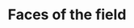 ---
layout: post
title: 'Faces of the field'
story: 'http://www.bostonglobe.com/2014/04/16/faces-field/5SqJQAcCIY7QAVjqkZ23ZN/story.html'
text: 'Meet the faces behind the demographic data of the 2014 Boston Marathon.'
vimeo: '<iframe src="//player.vimeo.com/video/92554694?title=0&amp;byline=0&amp;portrait=0&amp;color=ffffff" width="640" height="428" frameborder="0" webkitallowfullscreen mozallowfullscreen allowfullscreen></iframe>'
---